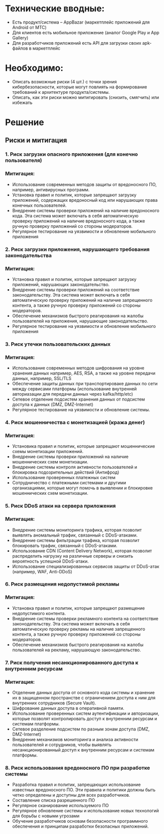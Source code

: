 # Технические вводные:
* Есть продукт/система – AppBazar (маркетплейс приложений для Android от МТС)
* Для клиентов есть мобильное приложение (аналог Google Play и App Gallery)
* Для разработчиков приложений есть API для загрузки своих apk-файлов в маркетплейс

# Необходимо:
* Описать возможные риски (4 шт.) с точки зрения кибербезопасности, которые могут повлиять на формирование требований к архитектуре продукта/системы.
* Описать, как эти риски можно митигировать (снизить, смягчить) или избежать

# Решение

## Риски и митигация
### 1. Риск загрузки опасного приложения (для конечно пользователя)
### Митигация: 
* Использование современных методов защиты от вредоносного ПО, например, антивирусных программ.
* Установка правил и политик, которые запрещают загрузку приложений, содержащих вредоносный код или нарушающих права конечных пользователей. 
* Внедрение системы проверки приложений на наличие вредоносного кода. Эта система может включать в себя автоматическую проверку приложений на наличие вредоносного кода, а также ручную проверку приложений со стороны модераторов.
* Регулярное тестирование на уязвимости и обновление мобильного приложения

### 2. Риск загрузки приложения, нарушающего требования законодательства 
### Митигация: 
* Установка правил и политик, которые запрещают загрузку приложений, нарушающих законодательство. 
* Внедрение системы проверки приложений на соответствие законодательству. Эта система может включать в себя автоматическую проверку приложений на наличие запрещенного контента, а также ручную проверку приложений со стороны модераторов.
* Обеспечение механизмов быстрого реагирования на жалобы пользователей на приложения, нарушающие законодательство. 
* Регулярное тестирование на уязвимости и обновление мобильного приложения

### 3. Риск утечки пользовательских данных
### Митигация: 
* Использование современных методов шифрования на уровне хранения данных например, AES, RSA, а также на уровне передачи данных, например, SSL/TLS
* Обеспечение защиты данных при транспортироваке данных по сети между сервисами платформы (использование внутренней авториазации для передачи данных через kafka/http/etc)
* Сетевое отделение подсистем хранения данных от подсистем доступа к данных (DMZ, DMZ-Internet)
* Регулярное тестирование на уязвимости и обновление системы.

### 4. Риск мошенничества с монетизацией (кража денег)
### Митигация: 
* Установика правил и политик, которые запрещают мошеннические схемы монетизации приложений.
* Внедрение системы проверки приложений на наличие мошеннических схем монетизации.
* Внедрение системы контроля активности пользователей и блокировка подозрительных действий (Антифрод)
* Использование проверенных платежных систем
* Сотрудничество с платежными системами и другими организациями, которые могут помочь в выявлении и блокировке мошеннических схем монетизации.

### 5. Риск DDoS атаки на сервера приложения
### Митигация: 
* Внедрение системы мониторинга трафика, которая позволит выявлять аномальный трафик, связанный с DDoS-атаками.
* Внедрение системы фильтрации трафика, которая позволит блокировать трафик, связанный с DDoS-атаками.
* Использование CDN (Content Delivery Network), которая позволит распределить нагрузку на различные серверы и снизить вероятность успешной DDoS-атаки.
* Использование специализированных сервисов защиты от DDoS-атак (например, WAF, Anti-DDoS)

### 6. Риск размещения недопустимой рекламы
### Митигация: 
* Установка правил и политик, которые запрещают размещение недопустимого контента. 
* Внедрение системы проверки рекламного контента на соответствие законодательству. Эта система может включать в себя автоматическую проверку рекламы на наличие запрещенного контента, а также ручную проверку приложений со стороны модераторов.
* Обеспечение механизмов быстрого реагирования на жалобы пользователей на рекламу, нарушающую законодательство. 

### 7. Риск получения несанкционированного доступа к внутренним ресурсам
### Митигация: 
* Отделение данных доступа от основного кода системы и хранение их в защищенном пространстве с ограничением доступа к ним для внутренних сотрудников (Secure Vault).
* Шифрование данных доступа в оперативной памяти.
* Использование проверенных систем аутентификации и авторизации, которые позволят контролировать доступ к внутренним ресурсам и системам платформы.
* Сетевое разделение подсистем по разным зонам доступа (DMZ, DMZ-Internet)
* Внедрение механизмов мониторинга и анализа активности пользователей и сотрудников, чтобы выявлять несанкционированный доступ к внутренним ресурсам и системам платформы.

### 8. Риск использования вредоносного ПО при разработке системы
* Разработка правил и политик, запрещающих использование известных вредоносного ПО. Эти правила и политики должны быть четко определены и доступны для всех разработчиков.
* Составление списка разрешенного ПО
* Регулярное сканирование используемого ПО 
* Регулярное обновление системы и использование новых технологий для борьбы с новыми угрозами
* Обучение разработчиков основам безопасности программного обеспечения и принципам разработки безопасных приложений.